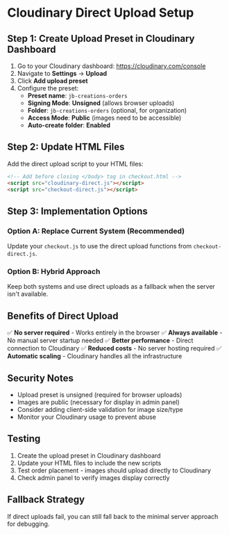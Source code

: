 # Cloudinary Direct Upload Setup

## Step 1: Create Upload Preset in Cloudinary Dashboard

1. Go to your Cloudinary dashboard: https://cloudinary.com/console
2. Navigate to **Settings** → **Upload**
3. Click **Add upload preset**
4. Configure the preset:
   - **Preset name**: `jb-creations-orders`
   - **Signing Mode**: **Unsigned** (allows browser uploads)
   - **Folder**: `jb-creations-orders` (optional, for organization)
   - **Access Mode**: **Public** (images need to be accessible)
   - **Auto-create folder**: **Enabled**

## Step 2: Update HTML Files

Add the direct upload script to your HTML files:

```html
<!-- Add before closing </body> tag in checkout.html -->
<script src="cloudinary-direct.js"></script>
<script src="checkout-direct.js"></script>
```

## Step 3: Implementation Options

### Option A: Replace Current System (Recommended)
Update your `checkout.js` to use the direct upload functions from `checkout-direct.js`.

### Option B: Hybrid Approach
Keep both systems and use direct uploads as a fallback when the server isn't available.

## Benefits of Direct Upload

✅ **No server required** - Works entirely in the browser
✅ **Always available** - No manual server startup needed
✅ **Better performance** - Direct connection to Cloudinary
✅ **Reduced costs** - No server hosting required
✅ **Automatic scaling** - Cloudinary handles all the infrastructure

## Security Notes

- Upload preset is unsigned (required for browser uploads)
- Images are public (necessary for display in admin panel)
- Consider adding client-side validation for image size/type
- Monitor your Cloudinary usage to prevent abuse

## Testing

1. Create the upload preset in Cloudinary dashboard
2. Update your HTML files to include the new scripts
3. Test order placement - images should upload directly to Cloudinary
4. Check admin panel to verify images display correctly

## Fallback Strategy

If direct uploads fail, you can still fall back to the minimal server approach for debugging.